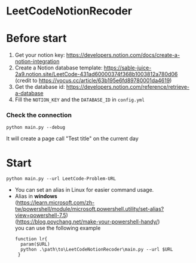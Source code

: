 # LeetCodeNotionRecoder

# Before start
1. Get your notion key: https://developers.notion.com/docs/create-a-notion-integration
2. Create a Notion database template: https://sable-juice-2a9.notion.site/LeetCode-431ad60000374f368b1003812a780d06 <br>
   (credit to https://vocus.cc/article/63b195e6fd89780001da4619)
3. Get the database id: https://developers.notion.com/reference/retrieve-a-database
4. Fill the `NOTION_KEY` and the `DATABASE_ID` in `config.yml` 
### Check the connection
```
python main.py --debug
```
It will create a page call "Test title" on the current day

# Start
```
python main.py --url LeetCode-Problem-URL
```

* You can set an alias in Linux for easier command usage.
* Alias in **windows** <br>
  (https://learn.microsoft.com/zh-tw/powershell/module/microsoft.powershell.utility/set-alias?view=powershell-7.5) <br>
  (https://blog.poychang.net/make-your-powershell-handy/) <br>
  you can use the following example
  ```
  function lr{
	param($URL)
	python .\path\to\LeetCodeNotionRecoder\main.py --url $URL
   }
  ```
